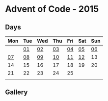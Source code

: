 # Advent of Code - 2015

## Days

| Mon | Tue | Wed | Thu | Fri | Sat | Sun |
| --- | --- | --- | --- | --- | --- | --- |
||[01](./d01)|[02](./d02)|[03](./d03)|[04](./d04)|[05](./d05)|[06](./d06)|
|[07](./d07)|[08](./d08)|[09](./d09)|[10](./d10)|[11](./d11)|[12](./d12)|13
|14|15|16|17|18|19|20
|21|22|23|24|25|
||

## Gallery